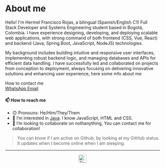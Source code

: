 <!DOCTYPE html>
<html lang="en">
<head>
  <meta charset="UTF-8">
  <title>Hello There! | Hermel Rojas</title>
  <meta name="viewport" content="width=device-width, initial-scale=1.0">
  <link rel="stylesheet" href="style.css">
</head>
<body>
<main>
  <h1>About me</h1>
  <p>Hello! I'm Hermel Francisco Rojas, a bilingual (Spanish/English C1) Full Stack Developer and Systems Engineering student based in Bogotá, Colombia. I have experience designing, developing, and deploying scalable web applications, with strong command of both frontend (CSS, Vue, React) and backend (Java, Spring Boot, JavaScript, NodeJS) technologies.

My background includes building intuitive and responsive user interfaces, implementing robust backend logic, and managing databases and APIs for efficient data handling. I have successfully led and collaborated on projects from conception to deployment, always focusing on delivering innovative solutions and enhancing user experience, here some info about me</p>

<section class="contact-section">
      <div class="contact-title">How to contact me</div>
      <div class="contact-buttons">
        <a href="https://wa.me/1234567890" target="_blank" class="contact-button whatsapp-btn">
          WhatsApp
        </a>
        <a href="mailto:francisco_rojasxxi@hotmail.es" class="contact-button email-btn">
          Email
        </a>
      </div>
    </section>

<h4>📫 How to reach me</h4>
  <ul>
    <li>🙃 Pronouns: He/Him/They/Them</li>
    <li>👀 I’m interested in <a href="https://www.oracle.com/in/java/" target="_blank">Java</a>. I know JavaScript, HTML and CSS.</li>
    <li>💞️ I’m looking to collaborate on nothanything, You can contact me for collaboration!</li>
  </ul>

  
 
  </ul>

  <blockquote>
    You can know if I am active on Github, by looking at my GitHub status. It updates when I become online when I am sleeping.
  </blockquote>

  <hr>

  <p align="center">
    <a href="https://https://open.spotify.com/playlist/4h9IFile4ykWQKRGgGPRMw" target="_blank">
      <img alt="Spotify" width="26px" heig
